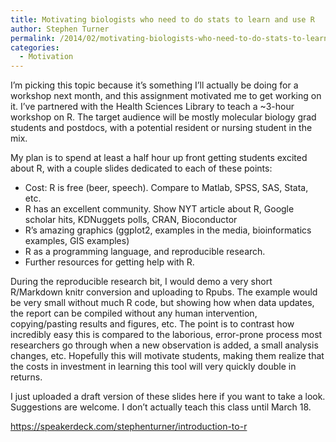 ```yaml
---
title: Motivating biologists who need to do stats to learn and use R
author: Stephen Turner
permalink: /2014/02/motivating-biologists-who-need-to-do-stats-to-learn-and-use-r/
categories:
  - Motivation
---
```

I&#8217;m picking this topic because it&#8217;s something I&#8217;ll actually be doing for a workshop next month, and this assignment motivated me to get working on it. I&#8217;ve partnered with the Health Sciences Library to teach a ~3-hour workshop on R. The target audience will be mostly molecular biology grad students and postdocs, with a potential resident or nursing student in the mix.

My plan is to spend at least a half hour up front getting students excited about R, with a couple slides dedicated to each of these points:

*   Cost: R is free (beer, speech). Compare to Matlab, SPSS, SAS, Stata, etc.
*   R has an excellent community. Show NYT article about R, Google scholar hits, KDNuggets polls, CRAN, Bioconductor
*   R&#8217;s amazing graphics (ggplot2, examples in the media, bioinformatics examples, GIS examples)
*   R as a programming language, and reproducible research.
*   Further resources for getting help with R.

During the reproducible research bit, I would demo a very short R/Markdown knitr conversion and uploading to Rpubs. The example would be very small without much R code, but showing how when data updates, the report can be compiled without any human intervention, copying/pasting results and figures, etc. The point is to contrast how incredibly easy this is compared to the laborious, error-prone process most researchers go through when a new observation is added, a small analysis changes, etc. Hopefully this will motivate students, making them realize that the costs in investment in learning this tool will very quickly double in returns.

I just uploaded a draft version of these slides here if you want to take a look. Suggestions are welcome. I don&#8217;t actually teach this class until March 18.

https://speakerdeck.com/stephenturner/introduction-to-r
